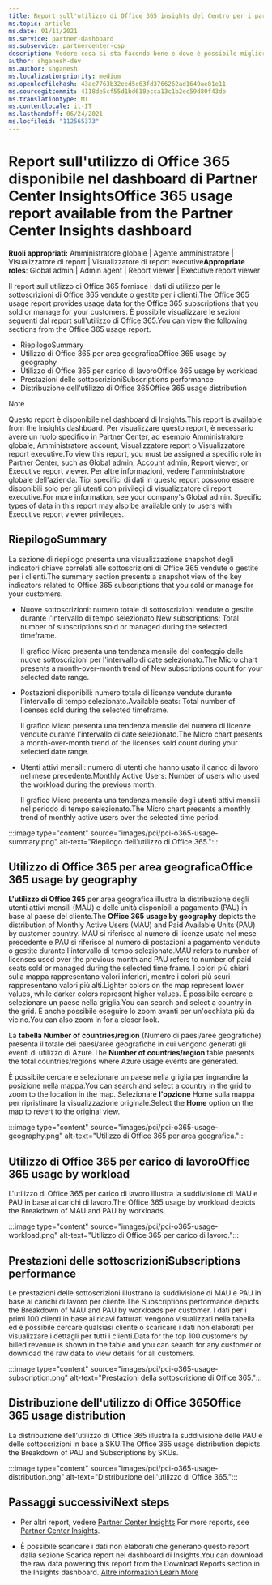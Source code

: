 ```yaml
---
title: Report sull'utilizzo di Office 365 insights del Centro per i partner
ms.topic: article
ms.date: 01/11/2021
ms.service: partner-dashboard
ms.subservice: partnercenter-csp
description: Vedere cosa si sta facendo bene e dove è possibile migliorare l'utilizzo delle sottoscrizioni di Office 365 che si vendono o gestiscono per i clienti.
author: shganesh-dev
ms.author: shganesh
ms.localizationpriority: medium
ms.openlocfilehash: 43ac7763b32eed5c63fd3766262ad1649ae81e11
ms.sourcegitcommit: 4118de5cf55d1bd618ecca13c1b2ec59d80f43db
ms.translationtype: MT
ms.contentlocale: it-IT
ms.lasthandoff: 06/24/2021
ms.locfileid: "112565373"
---
```

# <a name="office-365-usage-report-available-from-the-partner-center-insights-dashboard"></a><span data-ttu-id="4d061-103">Report sull'utilizzo di Office 365 disponibile nel dashboard di Partner Center Insights</span><span class="sxs-lookup"><span data-stu-id="4d061-103">Office 365 usage report available from the Partner Center Insights dashboard</span></span>

<span data-ttu-id="4d061-104">**Ruoli appropriati:** Amministratore globale | Agente amministratore | Visualizzatore di report | Visualizzatore di report executive</span><span class="sxs-lookup"><span data-stu-id="4d061-104">**Appropriate roles**: Global admin | Admin agent | Report viewer | Executive report viewer</span></span>

<span data-ttu-id="4d061-105">Il report sull'utilizzo di Office 365 fornisce i dati di utilizzo per le sottoscrizioni di Office 365 vendute o gestite per i clienti.</span><span class="sxs-lookup"><span data-stu-id="4d061-105">The Office 365 usage report provides usage data for the Office 365 subscriptions that you sold or manage for your customers.</span></span> <span data-ttu-id="4d061-106">È possibile visualizzare le sezioni seguenti dal report sull'utilizzo di Office 365.</span><span class="sxs-lookup"><span data-stu-id="4d061-106">You can view the following sections from the Office 365 usage report.</span></span>

- <span data-ttu-id="4d061-107">Riepilogo</span><span class="sxs-lookup"><span data-stu-id="4d061-107">Summary</span></span>
- <span data-ttu-id="4d061-108">Utilizzo di Office 365 per area geografica</span><span class="sxs-lookup"><span data-stu-id="4d061-108">Office 365 usage by geography</span></span>
- <span data-ttu-id="4d061-109">Utilizzo di Office 365 per carico di lavoro</span><span class="sxs-lookup"><span data-stu-id="4d061-109">Office 365 usage by workload</span></span>
- <span data-ttu-id="4d061-110">Prestazioni delle sottoscrizioni</span><span class="sxs-lookup"><span data-stu-id="4d061-110">Subscriptions performance</span></span>
- <span data-ttu-id="4d061-111">Distribuzione dell'utilizzo di Office 365</span><span class="sxs-lookup"><span data-stu-id="4d061-111">Office 365 usage distribution</span></span>

 > [!NOTE]
 > <span data-ttu-id="4d061-112">Questo report è disponibile nel dashboard di Insights.</span><span class="sxs-lookup"><span data-stu-id="4d061-112">This report is available from the Insights dashboard.</span></span> <span data-ttu-id="4d061-113">Per visualizzare questo report, è necessario avere un ruolo specifico in Partner Center, ad esempio Amministratore globale, Amministratore account, Visualizzatore report o Visualizzatore report executive.</span><span class="sxs-lookup"><span data-stu-id="4d061-113">To view this report, you must be assigned a specific role in Partner Center, such as Global admin, Account admin, Report viewer, or Executive report viewer.</span></span> <span data-ttu-id="4d061-114">Per altre informazioni, vedere l'amministratore globale dell'azienda. Tipi specifici di dati in questo report possono essere disponibili solo per gli utenti con privilegi di visualizzatore di report executive.</span><span class="sxs-lookup"><span data-stu-id="4d061-114">For more information, see your company's Global admin. Specific types of data in this report may also be available only to users with Executive report viewer privileges.</span></span>

## <a name="summary"></a><span data-ttu-id="4d061-115">Riepilogo</span><span class="sxs-lookup"><span data-stu-id="4d061-115">Summary</span></span>

<span data-ttu-id="4d061-116">La sezione di riepilogo presenta una visualizzazione snapshot degli indicatori chiave correlati alle sottoscrizioni di Office 365 vendute o gestite per i clienti.</span><span class="sxs-lookup"><span data-stu-id="4d061-116">The summary section presents a snapshot view of the key indicators related to Office 365 subscriptions that you sold or manage for your customers.</span></span>  

- <span data-ttu-id="4d061-117">Nuove sottoscrizioni: numero totale di sottoscrizioni vendute o gestite durante l'intervallo di tempo selezionato.</span><span class="sxs-lookup"><span data-stu-id="4d061-117">New subscriptions: Total number of subscriptions sold or managed during the selected timeframe.</span></span>

   <span data-ttu-id="4d061-118">Il grafico Micro presenta una tendenza mensile del conteggio delle nuove sottoscrizioni per l'intervallo di date selezionato.</span><span class="sxs-lookup"><span data-stu-id="4d061-118">The Micro chart presents a month-over-month trend of New subscriptions count for your selected date range.</span></span>

- <span data-ttu-id="4d061-119">Postazioni disponibili: numero totale di licenze vendute durante l'intervallo di tempo selezionato.</span><span class="sxs-lookup"><span data-stu-id="4d061-119">Available seats: Total number of licenses sold during the selected timeframe.</span></span>

   <span data-ttu-id="4d061-120">Il grafico Micro presenta una tendenza mensile del numero di licenze vendute durante l'intervallo di date selezionato.</span><span class="sxs-lookup"><span data-stu-id="4d061-120">The Micro chart presents a month-over-month trend of the licenses sold count during your selected date range.</span></span>

- <span data-ttu-id="4d061-121">Utenti attivi mensili: numero di utenti che hanno usato il carico di lavoro nel mese precedente.</span><span class="sxs-lookup"><span data-stu-id="4d061-121">Monthly Active Users: Number of users who used the workload during the previous month.</span></span> 

   <span data-ttu-id="4d061-122">Il grafico Micro presenta una tendenza mensile degli utenti attivi mensili nel periodo di tempo selezionato.</span><span class="sxs-lookup"><span data-stu-id="4d061-122">The Micro chart presents a monthly trend of monthly active users over the selected time period.</span></span>

:::image type="content" source="images/pci/pci-o365-usage-summary.png" alt-text="Riepilogo dell'utilizzo di Office 365.":::

## <a name="office-365-usage-by-geography"></a><span data-ttu-id="4d061-124">Utilizzo di Office 365 per area geografica</span><span class="sxs-lookup"><span data-stu-id="4d061-124">Office 365 usage by geography</span></span>

<span data-ttu-id="4d061-125">**L'utilizzo di Office 365** per area geografica illustra la distribuzione degli utenti attivi mensili (MAU) e delle unità disponibili a pagamento (PAU) in base al paese del cliente.</span><span class="sxs-lookup"><span data-stu-id="4d061-125">The **Office 365 usage by geography** depicts the distribution of Monthly Active Users (MAU) and Paid Available Units (PAU) by customer country.</span></span> <span data-ttu-id="4d061-126">MAU si riferisce al numero di licenze usate nel mese precedente e PAU si riferisce al numero di postazioni a pagamento vendute o gestite durante l'intervallo di tempo selezionato.</span><span class="sxs-lookup"><span data-stu-id="4d061-126">MAU refers to number of licenses used over the previous month and PAU refers to number of paid seats sold or managed during the selected time frame.</span></span> <span data-ttu-id="4d061-127">I colori più chiari sulla mappa rappresentano valori inferiori, mentre i colori più scuri rappresentano valori più alti.</span><span class="sxs-lookup"><span data-stu-id="4d061-127">Lighter colors on the map represent lower values, while darker colors represent higher values.</span></span> <span data-ttu-id="4d061-128">È possibile cercare e selezionare un paese nella griglia.</span><span class="sxs-lookup"><span data-stu-id="4d061-128">You can search and select a country in the grid.</span></span> <span data-ttu-id="4d061-129">È anche possibile eseguire lo zoom avanti per un'occhiata più da vicino.</span><span class="sxs-lookup"><span data-stu-id="4d061-129">You can also zoom in for a closer look.</span></span>

<span data-ttu-id="4d061-130">La **tabella Number of countries/region** (Numero di paesi/aree geografiche) presenta il totale dei paesi/aree geografiche in cui vengono generati gli eventi di utilizzo di Azure.</span><span class="sxs-lookup"><span data-stu-id="4d061-130">The **Number of countries/region** table presents the total countries/regions where Azure usage events are generated.</span></span>

<span data-ttu-id="4d061-131">È possibile cercare e selezionare un paese nella griglia per ingrandire la posizione nella mappa.</span><span class="sxs-lookup"><span data-stu-id="4d061-131">You can search and select a country in the grid to zoom to the location in the map.</span></span> <span data-ttu-id="4d061-132">Selezionare **l'opzione** Home sulla mappa per ripristinare la visualizzazione originale.</span><span class="sxs-lookup"><span data-stu-id="4d061-132">Select the **Home** option on the map to revert to the original view.</span></span>


:::image type="content" source="images/pci/pci-o365-usage-geography.png" alt-text="Utilizzo di Office 365 per area geografica.":::

## <a name="office-365-usage-by-workload"></a><span data-ttu-id="4d061-134">Utilizzo di Office 365 per carico di lavoro</span><span class="sxs-lookup"><span data-stu-id="4d061-134">Office 365 usage by workload</span></span>

<span data-ttu-id="4d061-135">L'utilizzo di Office 365 per carico di lavoro illustra la suddivisione di MAU e PAU in base ai carichi di lavoro.</span><span class="sxs-lookup"><span data-stu-id="4d061-135">The Office 365 usage by workload depicts the Breakdown of MAU and PAU by workloads.</span></span>

:::image type="content" source="images/pci/pci-o365-usage-workload.png" alt-text="Utilizzo di Office 365 per carico di lavoro.":::

## <a name="subscriptions-performance"></a><span data-ttu-id="4d061-137">Prestazioni delle sottoscrizioni</span><span class="sxs-lookup"><span data-stu-id="4d061-137">Subscriptions performance</span></span>

<span data-ttu-id="4d061-138">Le prestazioni delle sottoscrizioni illustrano la suddivisione di MAU e PAU in base ai carichi di lavoro per cliente.</span><span class="sxs-lookup"><span data-stu-id="4d061-138">The Subscriptions performance depicts the Breakdown of MAU and PAU by workloads per customer.</span></span> <span data-ttu-id="4d061-139">I dati per i primi 100 clienti in base ai ricavi fatturati vengono visualizzati nella tabella ed è possibile cercare qualsiasi cliente o scaricare i dati non elaborati per visualizzare i dettagli per tutti i clienti.</span><span class="sxs-lookup"><span data-stu-id="4d061-139">Data for the top 100 customers by billed revenue is shown in the table and you can search for any customer or download the raw data to view details for all customers.</span></span>

:::image type="content" source="images/pci/pci-o365-usage-subscription.png" alt-text="Prestazioni della sottoscrizione di Office 365.":::

## <a name="office-365-usage-distribution"></a><span data-ttu-id="4d061-141">Distribuzione dell'utilizzo di Office 365</span><span class="sxs-lookup"><span data-stu-id="4d061-141">Office 365 usage distribution</span></span>

<span data-ttu-id="4d061-142">La distribuzione dell'utilizzo di Office 365 illustra la suddivisione delle PAU e delle sottoscrizioni in base a SKU.</span><span class="sxs-lookup"><span data-stu-id="4d061-142">The Office 365 usage distribution depicts the Breakdown of PAU and Subscriptions by SKUs.</span></span>

:::image type="content" source="images/pci/pci-o365-usage-distribution.png" alt-text="Distribuzione dell'utilizzo di Office 365.":::

## <a name="next-steps"></a><span data-ttu-id="4d061-144">Passaggi successivi</span><span class="sxs-lookup"><span data-stu-id="4d061-144">Next steps</span></span>

- <span data-ttu-id="4d061-145">Per altri report, vedere [Partner Center Insights](partner-center-insights.md).</span><span class="sxs-lookup"><span data-stu-id="4d061-145">For more reports, see [Partner Center Insights](partner-center-insights.md).</span></span>

- <span data-ttu-id="4d061-146">È possibile scaricare i dati non elaborati che generano questo report dalla sezione Scarica report nel dashboard di Insights.</span><span class="sxs-lookup"><span data-stu-id="4d061-146">You can download the raw data powering this report from the Download Reports section in the Insights dashboard.</span></span> [<span data-ttu-id="4d061-147">Altre informazioni</span><span class="sxs-lookup"><span data-stu-id="4d061-147">Learn More</span></span>](pci-download-reports.md) 
